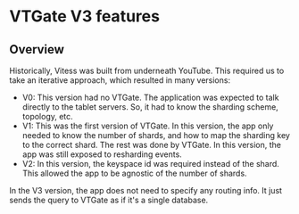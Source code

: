 # VTGate V3 features

## Overview
Historically, Vitess was built from underneath YouTube. This required us to take an iterative approach, which resulted in many versions:
* V0: This version had no VTGate. The application was expected to talk directly to the tablet servers. So, it had to know the sharding scheme, topology, etc.
* V1: This was the first version of VTGate. In this version, the app only needed to know the number of shards, and how to map the sharding key to the correct shard. The rest was done by VTGate. In this version, the app was still exposed to resharding events.
* V2: In this version, the keyspace id was required instead of the shard. This allowed the app to be agnostic of the number of shards.

In the V3 version, the app does not need to specify any routing info. It just sends the query to VTGate as if it's a single database.
